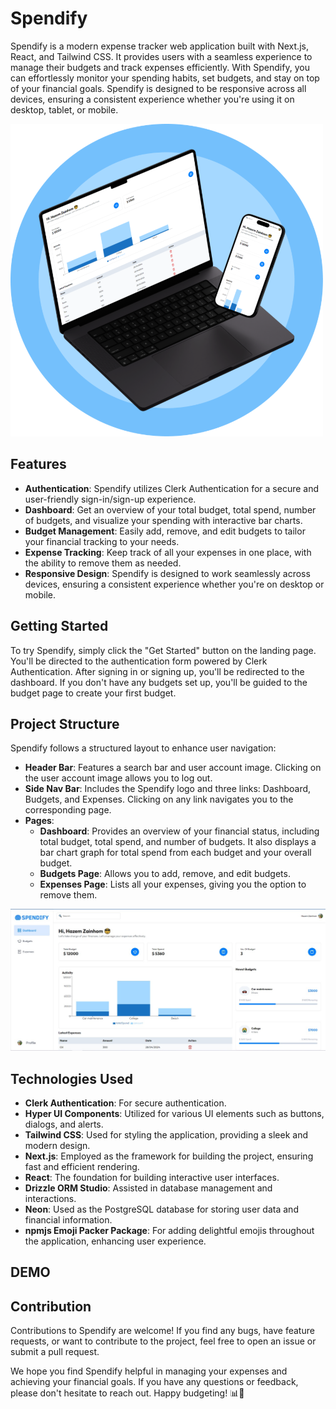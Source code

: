 # Spendify

Spendify is a modern expense tracker web application built with Next.js, React, and Tailwind CSS. It provides users with a seamless experience to manage their budgets and track expenses efficiently. With Spendify, you can effortlessly monitor your spending habits, set budgets, and stay on top of your financial goals. Spendify is designed to be responsive across all devices, ensuring a consistent experience whether you're using it on desktop, tablet, or mobile.

![Spendify Mockup](/public/mockup.png)

## Features

- **Authentication**: Spendify utilizes Clerk Authentication for a secure and user-friendly sign-in/sign-up experience.
- **Dashboard**: Get an overview of your total budget, total spend, number of budgets, and visualize your spending with interactive bar charts.
- **Budget Management**: Easily add, remove, and edit budgets to tailor your financial tracking to your needs.
- **Expense Tracking**: Keep track of all your expenses in one place, with the ability to remove them as needed.
- **Responsive Design**: Spendify is designed to work seamlessly across devices, ensuring a consistent experience whether you're on desktop or mobile.

## Getting Started

To try Spendify, simply click the "Get Started" button on the landing page. You'll be directed to the authentication form powered by Clerk Authentication. After signing in or signing up, you'll be redirected to the dashboard. If you don't have any budgets set up, you'll be guided to the budget page to create your first budget.

## Project Structure

Spendify follows a structured layout to enhance user navigation:

- **Header Bar**: Features a search bar and user account image. Clicking on the user account image allows you to log out.
- **Side Nav Bar**: Includes the Spendify logo and three links: Dashboard, Budgets, and Expenses. Clicking on any link navigates you to the corresponding page.
- **Pages**:
  - **Dashboard**: Provides an overview of your financial status, including total budget, total spend, and number of budgets. It also displays a bar chart graph for total spend from each budget and your overall budget.
  - **Budgets Page**: Allows you to add, remove, and edit budgets.
  - **Expenses Page**: Lists all your expenses, giving you the option to remove them.

![Landing Page](/public/landing.png)

## Technologies Used

- **Clerk Authentication**: For secure authentication.
- **Hyper UI Components**: Utilized for various UI elements such as buttons, dialogs, and alerts.
- **Tailwind CSS**: Used for styling the application, providing a sleek and modern design.
- **Next.js**: Employed as the framework for building the project, ensuring fast and efficient rendering.
- **React**: The foundation for building interactive user interfaces.
- **Drizzle ORM Studio**: Assisted in database management and interactions.
- **Neon**: Used as the PostgreSQL database for storing user data and financial information.
- **npmjs Emoji Packer Package**: For adding delightful emojis throughout the application, enhancing user experience.

## DEMO


## Contribution

Contributions to Spendify are welcome! If you find any bugs, have feature requests, or want to contribute to the project, feel free to open an issue or submit a pull request.


We hope you find Spendify helpful in managing your expenses and achieving your financial goals. If you have any questions or feedback, please don't hesitate to reach out. Happy budgeting! 📊💸

